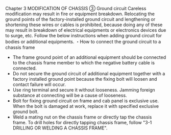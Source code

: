 Chapter 3
MODIFICATION OF CHASSIS
③ Ground circuit
Careless modification may result in fire or equipment breakdown.
Relocating the ground points of the factory-installed ground circuit and lengthening or
shortening these wires or cables is prohibited, because doing any of these may result in
breakdown of electrical equipments or electronics devices due to surge, etc.
Follow the below instructions when adding ground circuit for bodies or additional equipments.
・How to connect the ground circuit to a chassis frame
- The frame ground point of an additional equipment should be connected to the chassis
frame member to which the negative battery cable is connected.
- Do not secure the ground circuit of additional equipment together with a factory installed
ground point because the fixing bolt will loosen and contact failure will occur.
- Use ring terminal and secure it without looseness. Jamming foreign substance at
connecting will be a cause of looseness.
- Bolt for fixing ground circuit on frame and cab panel is exclusive use. When the bolt is
damaged at work, replace it with specified exclusive ground bolt.
- Weld a mating nut on the chassis frame or directly tap the chassis frame. To drill holes for
directly tapping chassis frame, follow "3-1 DRILLING OR WELDING A CHASSIS FRAME".
